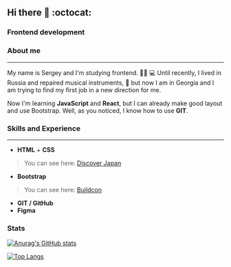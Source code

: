 ## Hi there 👋 :octocat:

### **Frontend development**

### **About me**
---
My name is Sergey and I'm studying frontend. 👨‍🎓 💻 Until recently, I lived in Russia and repaired musical instruments, 🎸 but now I am in Georgia and I am trying to find my first job in a new direction for me.

Now I'm learning **JavaScript** and **React**, but I can already make good layout and use Bootstrap. Well, as you noticed, I know how to use **GIT**.

### **Skills and Experience**
---
* **HTML** + **CSS**
> You can see here: [Discover Japan](https://henry128bit.github.io/Basic-knowledge-of-CSS-and-HTML/)
* **Bootstrap** 
> You can see here: [Buildcon](https://henry128bit.github.io/Bootstrap-5-project/)
* **GIT / GitHub**
* **Figma**

### **Stats**

[![Anurag's GitHub stats](https://github-readme-stats.vercel.app/api?username=Henry128bit&hide=stars,contribs&theme=cobalt)](https://github.com/anuraghazra/github-readme-stats)

[![Top Langs](https://github-readme-stats.vercel.app/api/top-langs/?username=Henry128bit)](https://github.com/anuraghazra/github-readme-stats)
